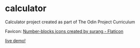 # calculator

Calculator project created as part of The Odin Project Curriculum

Favicon: <a href="https://www.flaticon.com/free-icons/number-blocks" title="number-blocks icons">Number-blocks icons created by surang - Flaticon</a>

<a href="https://sindrei.github.io/calculator/">live demo!</a>
